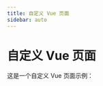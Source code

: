 ```yaml
---
title: 自定义 Vue 页面
sidebar: auto
---
```


# 自定义 Vue 页面

这是一个自定义 Vue 页面示例：

<ClientOnly>
  <Mind/>
</ClientOnly>